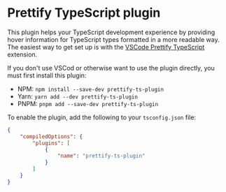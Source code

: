 # Prettify TypeScript plugin

This plugin helps your TypeScript development experience by providing hover information for TypeScript types formatted in a more readable way. The easiest way to get set up is with the [VSCode Prettify TypeScript](https://marketplace.visualstudio.com/items?itemName=MylesMurphy.prettify-ts) extension.

If you don't use VSCod or otherwise want to use the plugin directly, you must first install this plugin:

- NPM: `npm install --save-dev prettify-ts-plugin`
- Yarn: `yarn add --dev prettify-ts-plugin`
- PNPM: `pnpm add --save-dev prettify-ts-plugin`

To enable the plugin, add the following to your `tsconfig.json` file:

```json
{
    "compiledOptions": {
        "plugins": [
            {
                "name": "prettify-ts-plugin"
            }
        ]
    }
}
```
